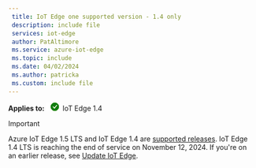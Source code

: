 ```yaml
---
 title: IoT Edge one supported version - 1.4 only
 description: include file
 services: iot-edge
 author: PatAltimore
 ms.service: azure-iot-edge
 ms.topic: include
 ms.date: 04/02/2024
 ms.author: patricka
 ms.custom: include file
---
```


**Applies to:** ![IoT Edge 1.4 checkmark](./media/iot-edge-version/yes-icon.png) IoT Edge 1.4

> [!IMPORTANT]
> Azure IoT Edge 1.5 LTS and IoT Edge 1.4 are [supported releases](../support.md#releases). IoT Edge 1.4 LTS is reaching the end of service on November 12, 2024. If you're on an earlier release, see [Update IoT Edge](../how-to-update-iot-edge.md).
